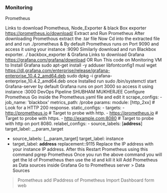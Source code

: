 ### Monitoring

Prometheus

Links to download Prometheus, Node_Exporter & black Box exporter
https://prometheus.io/download/
Extract and Run Prometheus
After downloading Promethous extract the .tar file
Now Cd into the extracted file and and run
./prometheus &
By default Prometheus runs on Port 9090 and access it using your instance
<IP address>:9090
Similarly download and run Blackbox exporter.
./ backbox_exporter &
Grafana
Links to download Grafana https://grafana.com/grafana/download
OR
Run This code on Monitoring VM to Install Grafana
sudo apt-get install -y adduser libfontconfig1 musl
wget https://dl.grafana.com/enterprise/release/grafana-enterprise_10.4.2_amd64.deb
sudo dpkg -i grafana-enterprise_10.4.2_amd64.deb
once Installed run
sudo /bin/systemctl start Grafana-server
by default Grafana runs on port 3000 so access it using instance <IPaddress>:3000
DevOps Pipeline
SHUBHAM MUKHERJEE
Configure Prometheus
Go inside the Prometheus.yaml file and edit it
scrape_configs: - job_name: 'blackbox' metrics_path: /probe
params:
module: [http_2xx] # Look for a HTTP 200 response. static_configs: - targets: - http://prometheus.io # Target to probe with http. - https://prometheus.io # Target to probe with https. - http://example.com:8080 # Target to probe with http on port 8080. relabel_configs: - source_labels: [__address__]
target_label: __param_target
- source_labels: [__param_target]
target_label: instance
- target_label: __address__
replacement:<IP address>:9115
Replace the IP address with your instance IP address. After this Restart Prometheus using this command
pgrep Prometheus
Once you run the above command you will get the Id of Prometheus
then use the id and kill it
kill <ID>
Add Prometheus as Data sources inside Grafana
Go to Prometheus server > Data Sources
> Prometheus add IPaddress of Prometheus
> Import Dashboard form web
